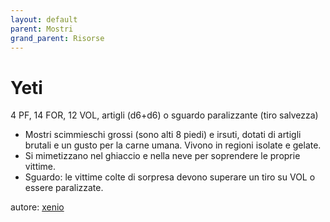 ```yaml
---
layout: default
parent: Mostri
grand_parent: Risorse
---
```


# Yeti
4 PF, 14 FOR, 12 VOL, artigli (d6+d6) o sguardo paralizzante (tiro salvezza)
- Mostri scimmieschi grossi (sono alti 8 piedi) e irsuti, dotati di artigli brutali e un gusto per la carne umana. Vivono in regioni isolate e gelate.
- Si mimetizzano nel ghiaccio e nella neve per soprendere le proprie vittime.
- Sguardo: le vittime colte di sorpresa devono superare un tiro su VOL o essere paralizzate.

autore: [xenio](https://xenioinabottle.blogspot.com)

